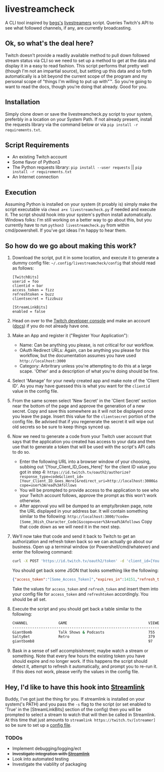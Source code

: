 # livestreamcheck

A CLI tool inspired by [begs's](https://github.com/begs) [livestreamers](https://github.com/begs/livestreamers) script. Queries Twitch's API to see what followed channels, if any, are currently broadcasting.

## Ok, so what's the deal here?

Twitch doesn't provide a readily available method to pull down followed stream status via CLI so we need to set up a method to get at the data and display it in a easy to read fashion. This script performs that pretty well (though I'm not an impartial source), but setting up this data and so forth automatically is a bit beyond the current scope of the program and my personal scope of "things I'm willing to put up with"&trade;. So you're going to want to read the docs, though you're doing that already. Good for you.

## Installation

Simply clone down or save the livestreamcheck.py script to your system, preferbly in a location on your System Path. If not already present, install the requests library via the command below or via `pip install -r requirements.txt`.

## Script Requirements

- An existing Twitch account
- Some flavor of Python3
- The Python requests library: `pip install --user requests` || `pip install -r requirements.txt`
- An Internet connection

## Execution

Assuming Python is installed on your system (it proably is) simply make the script executable via `chmod a+x livestreamcheck.py` if needed and execute it. The script should hook into your system's python install automatically. Windows folks: I'm still working on a better way to go about this, but you currently have to run `python3 livestreamcheck.py` from within cmd/powershell. If you've got ideas I'm happy to hear them.

## So how do we go about making this work?

1. Download the script, put it in some location, and execute it to generate a dummy config file: `~/.config/livestreamcheck/config` that should read as follows:

    ```config
    [TwitchBits]
    userid = foo
    clientid = bar
    access_token = fizz
    refreshtoken = buzz
    clientsecret = fizzbuzz

    [StreamLinkBits]
    enabled = false
    ```

2. Head on over to the [Twitch developer console](https://dev.twitch.tv/console) and make an account ([docs](https://dev.twitch.tv/docs/authentication/register-app)) if you do not already have one.

3. Make an App and register it ("Register Your Application"):
    - Name: Can be anything you please, is not critical for our workflow.
    - OAuth Redirect URLs: Again, can be anything you please for this workflow, but the documentation assumes you have used `http://localhost:3000`
    - Category: Arbritrary unless you're attempting to do this at a large scape. 'Other' and a description of what you're doing should be fine.

4. Select 'Manage' for your newly created app and make note of the 'Client ID'. As you may have guessed this is what you want for the `clientid` value in the config file.

5. From the same screen select 'New Secret' in the 'Client Secret' section near the bottom of the page and approve the generation of a new secret. Copy and save this somewhere as it will not be displayed once you leave the page. Insert this value for the `clientsecret` portion of the config file. Be advised that if you regenerate the secret it will wipe out old secrets so be sure to keep things synced up.

6. Now we need to generate a code from your Twitch user account that says that the application you created has access to your data and then use that to generate a token that will be used with the script's API calls to do so.

    - Enter the following URL into a browser window of your choosing, subbing out '[Your_Client_ID_Goes_Here]' for the client ID value you got in step 4:
    `https://id.twitch.tv/oauth2/authorize?response_type=code&client_id=[Your_Client_ID_Goes_Here]&redirect_uri=http://localhost:3000&scope=user%3Aread%3Afollows`
    - You will be prompted to provide access to the application to see who your Twitch account follows, approve the prompt as this won't work otherwise.
    - After approval you will be dumped to an empty/broken page, note the URL displayed in your address bar. It will contain something similar to the following: `http://localhost:3000/?code=[Some_30ish_Character_Code]&scope=user%3Aread%3Afollows` Copy that code down as we will need it in the next step.

7. We'll now take that code and send it back to Twitch to get an authorization and refresh token back so we can actually go about our business. Open up a terminal window (or Powershell/cmd/whatever) and enter the following command:

    ```bash
    curl -X POST 'https://id.twitch.tv/oauth2/token' -d 'client_id=[Your_Client_ID]&client_secret=[Your_Client_Secret]&code=[The_Code_From_Step_6]&grant_type=authorization_code&redirect_uri=http://localhost:3000'
    ```

    You should get back some JSON that looks something like the following:

    ```json
    {"access_token":"[Some_Access_Token]","expires_in":14151,"refresh_token":"[Some_Refresh_Token]","scope":["user:read:follows"],"token_type":"bearer"}
    ```

    Take the values for `access_token` and `refresh_token` and insert them into your config file for `access_token` and `refreshtoken` accordingly. You should be all set.

8. Execute the script and you should get back a table similar to the following:

    ```bash
    CHANNEL              GAME                                     VIEWERS
    --------------------------------------------------------------------------------
    GiantBomb            Talk Shows & Podcasts                    755
    SaltyBet             Retro                                    379
    giantbomb8                                                    97
    ```

9. Bask in a sense of self accomplsishment; maybe watch a stream or something. Note that every few hours the existing token you have should expire and no longer work. If this happens the script should detect it, attempt to refresh it automatically, and prompt you to re-run it. If this does not work, please verify the values in the config file.

## Hey, I'd like to have this hook into [Streamlink](https://github.com/streamlink/streamlink)

Buddy, I've got just the thing for you. If streamlink is installed on your system('s PATH) and you pass the `-s` flag to the script (or set enabled to 'True' in the [StreamLinkBits] section of the config) then you will be prompted to select a stream to watch that will then be called in Streamlink. At this time that just amounts to `streamlink https://twitch.tv/[streamer]` so be sure to set up a [config file](https://streamlink.github.io/cli/config.html).

### TODOs

- Implement debugging/logging/ect
- ~~Investigate integration with [Streamlink](https://github.com/streamlink/streamlink)~~
- Look into automated testing
- Investigate the viablilty of packaging
